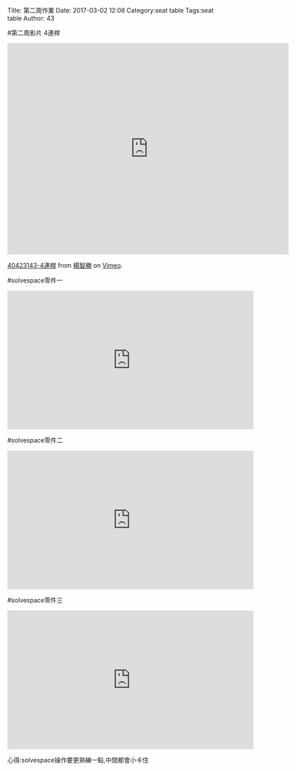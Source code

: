 Title: 第二周作業
Date: 2017-03-02 12:08
Category:seat table
Tags:seat table
Author: 43



<!-- PELICAN_END_SUMMARY -->

#第二周影片  4連桿
<iframe src="https://player.vimeo.com/video/207650695" width="640" height="480" frameborder="0" webkitallowfullscreen mozallowfullscreen allowfullscreen></iframe> <p><a href="https://vimeo.com/207650695">40423143-4連桿</a> from <a href="https://vimeo.com/user44207171">楊智勝</a> on <a href="https://vimeo.com">Vimeo</a>.</p>

#solvespace零件一
<iframe width="560" height="315" src="https://www.youtube.com/embed/Hf0Zo4Ql870" frameborder="0" allowfullscreen></iframe>

#solvespace零件二
<iframe width="560" height="315" src="https://www.youtube.com/embed/ptTiyfvMJmQ" frameborder="0" allowfullscreen></iframe>

#solvespace零件三
<iframe width="560" height="315" src="https://www.youtube.com/embed/DW_GxElaivM" frameborder="0" allowfullscreen></iframe>

心得:solvespace操作要更熟練一點,中間都會小卡住
